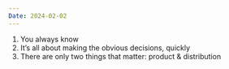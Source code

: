 ```yaml
---
Date: 2024-02-02
---
```

1. You always know
2. It’s all about making the obvious decisions, quickly
3. There are only two things that matter: product & distribution